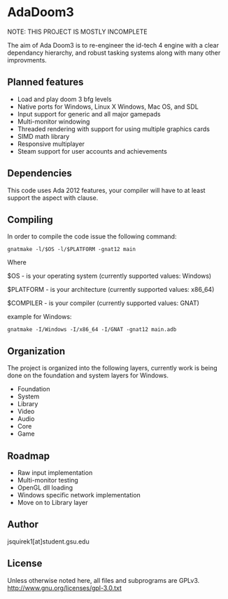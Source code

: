 AdaDoom3
========

NOTE: THIS PROJECT IS MOSTLY INCOMPLETE

The aim of Ada Doom3 is to re-engineer the id-tech 4 engine with a clear dependancy hierarchy, and robust tasking systems along with many other improvments.

Planned features
----------------
* Load and play doom 3 bfg levels
* Native ports for Windows, Linux X Windows, Mac OS, and SDL
* Input support for generic and all major gamepads
* Multi-monitor windowing
* Threaded rendering with support for using multiple graphics cards
* SIMD math library
* Responsive multiplayer
* Steam support for user accounts and achievements

Dependencies
------------
This code uses Ada 2012 features, your compiler will have to at least support the aspect with clause.

Compiling
---------
In order to compile the code issue the following command:

  `gnatmake -l/$OS -l/$PLATFORM -gnat12 main`

Where

 $OS - is your operating system (currently supported values: Windows)

 $PLATFORM - is your architecture (currently supported values: x86_64)
 
 $COMPILER - is your compiler (currently supported values: GNAT)

  example for Windows:

  `gnatmake -I/Windows -I/x86_64 -I/GNAT -gnat12 main.adb`

Organization
------------
The project is organized into the following layers, currently work is being done on the foundation and system layers for Windows.
* Foundation 
* System
* Library
* Video
* Audio
* Core
* Game

Roadmap
-------
* Raw input implementation
* Multi-monitor testing
* OpenGL dll loading
* Windows specific network implementation
* Move on to Library layer

Author
------
jsquirek1[at]student.gsu.edu

License
-------
Unless otherwise noted here, all files and subprograms are GPLv3.
http://www.gnu.org/licenses/gpl-3.0.txt
